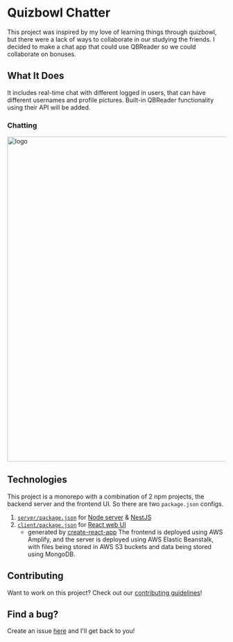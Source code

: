 # Quizbowl Chatter
This project was inspired by my love of learning things through quizbowl, but there were a lack of ways to collaborate in our studying the friends. I decided to make a chat app that could use QBReader so we could collaborate on bonuses.

## What It Does
It includes real-time chat with different logged in users, that can have different usernames and profile pictures. Built-in QBReader functionality using their API will be added.

### Chatting
<img src="https://github.com/user-attachments/assets/8cf3bc83-aa3f-41fd-b56d-dc8b84c228ac" alt="logo" width="750" height="auto">
 </p>

## Technologies
This project is a monorepo with a combination of 2 npm projects, the backend server and the frontend UI. So there are two `package.json` configs.
  1. [`server/package.json`](package.json) for [Node server](server/) & [NestJS](https://nestjs.com/)
  2. [`client/package.json`](react-ui/package.json) for [React web UI](react-ui/)
      * generated by [create-react-app](https://github.com/facebookincubator/create-react-app)
The frontend is deployed using AWS Amplify, and the server is deployed using AWS Elastic Beanstalk, with files being stored in AWS S3 buckets and data being stored using MongoDB.

## Contributing
Want to work on this project?  Check out our [contributing guidelines](CONTRIBUTING.md)!


## Find a bug?
Create an issue [here](https://github.com/raytonlin1/QuizBowl-Bonus-Collaborator/issues/new) and I'll get back to you!